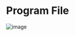 <h1>Program File</h1>

![image](https://github.com/user-attachments/assets/ebc74ea2-2c92-4c01-ac96-e91f5ad47fe0)
